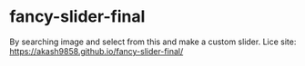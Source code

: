 # fancy-slider-final
By searching image and select from this and make a custom slider.
Lice site: https://akash9858.github.io/fancy-slider-final/
